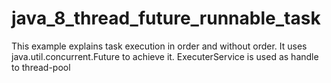 # java_8_thread_future_runnable_task
This example explains task execution in order and without order. It uses java.util.concurrent.Future to achieve it. ExecuterService is used as handle to thread-pool
